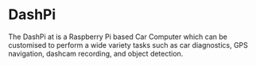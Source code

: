 # DashPi
The DashPi at is a Raspberry Pi based Car Computer which can be customised to perform a wide variety tasks such as car diagnostics, GPS navigation, dashcam recording, and object detection.
